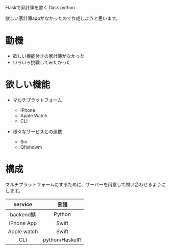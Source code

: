 Flaskで家計簿を書く
flask python

欲しい家計簿appがなかったので作成しようと思います。

# 動機

- 欲しい機能付きの家計簿がなかった
- いろいろ挑戦してみたかった

# 欲しい機能

- マルチプラットフォーム
  - iPhone
  - Apple Watch
  - CLI

- 様々なサービスとの連携
  - Siri
  - Qfixhowm

# 構成

マルチプラットフォームにするために、サーバーを用意して問い合わせるようにします。

| service     | 言語 |
|:-:|:-:|
| backend鯖   | Python  |
| iPhone App  | Swift   |
| Apple watch | Swift   |
| CLI         | python/Haskell? |
